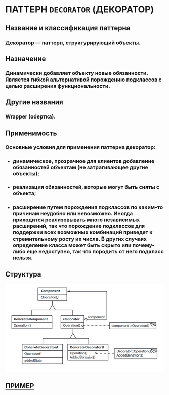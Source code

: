 # ПАТТЕРН `DECORATOR` (ДЕКОРАТОР)

## Название и классификация паттерна
### Декоратор — паттерн, структурирующий объекты.

## Назначение
### Динамически добавляет объекту новые обязанности. Является гибкой альтернативой порождению подклассов с целью расширения функциональности.

## Другие названия
### Wrapper (обертка).

## Применимость
### Основные условия для применения паттерна декоратор:
- ### динамическое, прозрачное для клиентов добавление обязанностей объектам (не затрагивающее другие объекты);
- ### реализация обязанностей, которые могут быть сняты с объекта;
- ### расширение путем порождения подклассов по каким-то причинам неудобно или невозможно. Иногда приходится реализовывать много независимых расширений, так что порождение подклассов для поддержки всех возможных комбинаций приведет к стремительному росту их числа. В других случаях определение класса может быть скрыто или почему-либо еще недоступно, так что породить от него подкласс нельзя.

## Структура
![decorator](https://github.com/SergeiMarkushov/Patterns/blob/master/patterns/src/main/resources/images/decorator.png)

## [ПРИМЕР](DecoratorApp.java) 